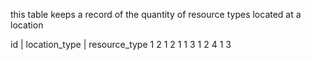 this table keeps a record of the quantity of resource types located at a location



id | location_type | resource_type
1    2               1
2    1               1
3    1               2
4    1               3